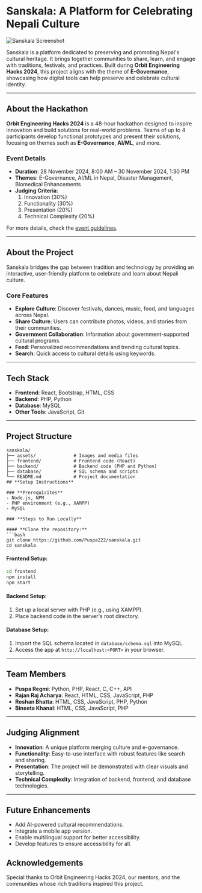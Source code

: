 # **Sanskala: A Platform for Celebrating Nepali Culture**

![Sanskala Screenshot](./assets/screenshot.png)

Sanskala is a platform dedicated to preserving and promoting Nepal's cultural heritage. It brings together communities to share, learn, and engage with traditions, festivals, and practices. Built during **Orbit Engineering Hacks 2024**, this project aligns with the theme of **E-Governance**, showcasing how digital tools can help preserve and celebrate cultural identity.  

---

## **About the Hackathon**

**Orbit Engineering Hacks 2024** is a 48-hour hackathon designed to inspire innovation and build solutions for real-world problems. Teams of up to 4 participants develop functional prototypes and present their solutions, focusing on themes such as **E-Governance**, **AI/ML**, and more.  

### **Event Details**
- **Duration**: 28 November 2024, 8:00 AM – 30 November 2024, 1:30 PM  
- **Themes**: E-Governance, AI/ML in Nepal, Disaster Management, Biomedical Enhancements  
- **Judging Criteria**:
  1. Innovation (30%)  
  2. Functionality (30%)  
  3. Presentation (20%)  
  4. Technical Complexity (20%)  

For more details, check the [event guidelines](#).  

---

## **About the Project**

Sanskala bridges the gap between tradition and technology by providing an interactive, user-friendly platform to celebrate and learn about Nepali culture.  

### **Core Features**
- **Explore Culture**: Discover festivals, dances, music, food, and languages across Nepal.  
- **Share Culture**: Users can contribute photos, videos, and stories from their communities.  
- **Government Collaboration**: Information about government-supported cultural programs.  
- **Feed**: Personalized recommendations and trending cultural topics.  
- **Search**: Quick access to cultural details using keywords.  

---

## **Tech Stack**
- **Frontend**: React, Bootstrap, HTML, CSS  
- **Backend**: PHP, Python  
- **Database**: MySQL  
- **Other Tools**: JavaScript, Git  

---

## **Project Structure**
```plaintext
sanskala/
├── assets/              # Images and media files
├── frontend/            # Frontend code (React)
├── backend/             # Backend code (PHP and Python)
├── database/            # SQL schema and scripts
└── README.md            # Project documentation
## **Setup Instructions**

### **Prerequisites**
- Node.js, NPM
- PHP environment (e.g., XAMPP)
- MySQL

### **Steps to Run Locally**

#### **Clone the repository:**
```bash
git clone https://github.com/Puspa222/sanskala.git
cd sanskala
```

#### **Frontend Setup:**
```bash
cd frontend
npm install
npm start
```

#### **Backend Setup:**
1. Set up a local server with PHP (e.g., using XAMPP).
2. Place backend code in the server's root directory.

#### **Database Setup:**
1. Import the SQL schema located in `database/schema.sql` into MySQL.
2. Access the app at `http://localhost:<PORT>` in your browser.

---

## **Team Members**
- **Puspa Regmi**: Python, PHP, React, C, C++, API
- **Rajan Raj Acharya**: React, HTML, CSS, JavaScript, PHP
- **Roshan Bhatta**: HTML, CSS, JavaScript, PHP, Python
- **Bineeta Khanal**: HTML, CSS, JavaScript, PHP

---

## **Judging Alignment**
- **Innovation**: A unique platform merging culture and e-governance.
- **Functionality**: Easy-to-use interface with robust features like search and sharing.
- **Presentation**: The project will be demonstrated with clear visuals and storytelling.
- **Technical Complexity**: Integration of backend, frontend, and database technologies.

---
## **Future Enhancements**
- Add AI-powered cultural recommendations.  
- Integrate a mobile app version.  
- Enable multilingual support for better accessibility.  
- Develop features to ensure accessibility for all.  


## **Acknowledgements**
Special thanks to Orbit Engineering Hacks 2024, our mentors, and the communities whose rich traditions inspired this project.